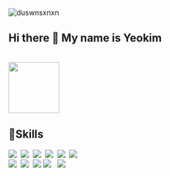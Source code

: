 

<!--
**duswnsxnxn/duswnsxnxn** is a ✨ _special_ ✨ repository because its `README.md` (this file) appears on your GitHub profile.

Here are some ideas to get you started:

- 🔭 I’m currently working on ...
- 🌱 I’m currently learning ...
- 👯 I’m looking to collaborate on ...
- 🤔 I’m looking for help with ...
- 💬 Ask me about ...
- 📫 How to reach me: ...
- 😄 Pronouns: ...
- ⚡ Fun fact: ...
-->
<img src="https://camo.githubusercontent.com/58e9878469495c375c8114d0fc23e784d4a105932d9245681bcf38be5386c7e2/68747470733a2f2f6b6f6d617265762e636f6d2f67687076632f3f757365726e616d653d63686f696465616b6f6f6b266c6162656c3d50726f66696c65253230766965777326636f6c6f723d306537356236267374796c653d666c6174" alt="duswnsxnxn" data-canonical-src="https://komarev.com/ghpvc/?username=duswnsxnxn&amp;label=Profile%20views&amp;color=0e75b6&amp;style=flat" style="max-width: 100%;"><br>
  <h2>Hi there 👋 My name is Yeokim</h2><br>
  <a href="https://abstracted-harmony-a37.notion.site/97cfc5bbbb404559b4ce28ce76dff120"><img src="https://img.shields.io/badge/BLOG-282828?style=flat-square&logo=Notion&logoColor=white" width="100"/></a><br>
  <h2>🌱Skills</h2>
<p dir="auto">
  <a target="_blank" rel="noopener noreferrer nofollow" href="https://camo.githubusercontent.com/ec3468c6b18be72f4e7db5b08086a404905cf98223817e701b7e485541b6978c/68747470733a2f2f696d672e736869656c64732e696f2f62616467652f4a6176612d3243323235353f7374796c653d666c61742d737175617265266c6f676f3d45636c69707365494445266c6f676f436f6c6f723d7768697465"><img src="https://camo.githubusercontent.com/ec3468c6b18be72f4e7db5b08086a404905cf98223817e701b7e485541b6978c/68747470733a2f2f696d672e736869656c64732e696f2f62616467652f4a6176612d3243323235353f7374796c653d666c61742d737175617265266c6f676f3d45636c69707365494445266c6f676f436f6c6f723d7768697465" data-canonical-src="https://img.shields.io/badge/Java-2C2255?style=flat-square&amp;logo=EclipseIDE&amp;logoColor=white" style="max-width: 100%;"></a>&nbsp; 
  <a target="_blank" rel="noopener noreferrer nofollow" href="https://camo.githubusercontent.com/5d8e1bef339621d90a10937da75bdf9971afa8e445c398336e6248491ba59d38/68747470733a2f2f696d672e736869656c64732e696f2f62616467652f537072696e67426f6f742d3644423333463f7374796c653d666c61742d737175617265266c6f676f3d537072696e67426f6f74266c6f676f436f6c6f723d7768697465"><img src="https://camo.githubusercontent.com/5d8e1bef339621d90a10937da75bdf9971afa8e445c398336e6248491ba59d38/68747470733a2f2f696d672e736869656c64732e696f2f62616467652f537072696e67426f6f742d3644423333463f7374796c653d666c61742d737175617265266c6f676f3d537072696e67426f6f74266c6f676f436f6c6f723d7768697465" data-canonical-src="https://img.shields.io/badge/SpringBoot-6DB33F?style=flat-square&amp;logo=SpringBoot&amp;logoColor=white" style="max-width: 100%;"></a>&nbsp; 
  <a target="_blank" rel="noopener noreferrer nofollow" href="https://camo.githubusercontent.com/0ee9e52fedba4047bb2270f2cc8a17da79768512f813152b96d57770a4ee05e8/68747470733a2f2f696d672e736869656c64732e696f2f62616467652f5048502d4646393930303f7374796c653d666c61742d737175617265266c6f676f3d706870266c6f676f436f6c6f723d7768697465"><img src="https://camo.githubusercontent.com/0ee9e52fedba4047bb2270f2cc8a17da79768512f813152b96d57770a4ee05e8/68747470733a2f2f696d672e736869656c64732e696f2f62616467652f5048502d4646393930303f7374796c653d666c61742d737175617265266c6f676f3d706870266c6f676f436f6c6f723d7768697465" data-canonical-src="https://img.shields.io/badge/PHP-FF9900?style=flat-square&amp;logo=php&amp;logoColor=white" style="max-width: 100%;"></a>&nbsp; 
  <a target="_blank" rel="noopener noreferrer nofollow" href="https://camo.githubusercontent.com/89b52efeb1444c107d4e810705983737057a6dbaf44dd97977abb35ffa92dda9/68747470733a2f2f696d672e736869656c64732e696f2f62616467652f432b2b2d3030353939433f7374796c653d666c61742d737175617265266c6f676f3d43253242253242266c6f676f436f6c6f723d7768697465"><img src="https://camo.githubusercontent.com/89b52efeb1444c107d4e810705983737057a6dbaf44dd97977abb35ffa92dda9/68747470733a2f2f696d672e736869656c64732e696f2f62616467652f432b2b2d3030353939433f7374796c653d666c61742d737175617265266c6f676f3d43253242253242266c6f676f436f6c6f723d7768697465" data-canonical-src="https://img.shields.io/badge/C++-00599C?style=flat-square&amp;logo=C%2B%2B&amp;logoColor=white" style="max-width: 100%;"></a>&nbsp; 
  <a target="_blank" rel="noopener noreferrer nofollow" href="https://camo.githubusercontent.com/c627263bfde5e853eef76b088f380460a4f2f2d909175eee6a77b42ca1a041c1/68747470733a2f2f696d672e736869656c64732e696f2f62616467652f432d4138423943433f7374796c653d666c61742d737175617265266c6f676f3d43266c6f676f436f6c6f723d7768697465"><img src="https://camo.githubusercontent.com/c627263bfde5e853eef76b088f380460a4f2f2d909175eee6a77b42ca1a041c1/68747470733a2f2f696d672e736869656c64732e696f2f62616467652f432d4138423943433f7374796c653d666c61742d737175617265266c6f676f3d43266c6f676f436f6c6f723d7768697465" data-canonical-src="https://img.shields.io/badge/C-A8B9CC?style=flat-square&amp;logo=C&amp;logoColor=white" style="max-width: 100%;"></a>&nbsp; 
  <a target="_blank" rel="noopener noreferrer nofollow" href="https://camo.githubusercontent.com/630133b06c1bfc669c88f3d017da655288a68b20b6cffcf65b18050044542a1a/68747470733a2f2f696d672e736869656c64732e696f2f62616467652f507974686f6e2d4536433341353f7374796c653d666c61742d737175617265266c6f676f3d507974686f6e266c6f676f436f6c6f723d7768697465"><img src="https://camo.githubusercontent.com/630133b06c1bfc669c88f3d017da655288a68b20b6cffcf65b18050044542a1a/68747470733a2f2f696d672e736869656c64732e696f2f62616467652f507974686f6e2d4536433341353f7374796c653d666c61742d737175617265266c6f676f3d507974686f6e266c6f676f436f6c6f723d7768697465" data-canonical-src="https://img.shields.io/badge/Python-E6C3A5?style=flat-square&amp;logo=Python&amp;logoColor=white" style="max-width: 100%;"></a>&nbsp;
  <br>                                                                                              
  <a target="_blank" rel="noopener noreferrer nofollow" href="https://camo.githubusercontent.com/a87f0375dc633fa93e8b8a30357a52f4f24e625b98443f40056cd834d7128123/68747470733a2f2f696d672e736869656c64732e696f2f62616467652f4d7973716c2d3030373339363f7374796c653d666c61742d737175617265266c6f676f3d4d7953716c266c6f676f436f6c6f723d7768697465"><img src="https://camo.githubusercontent.com/a87f0375dc633fa93e8b8a30357a52f4f24e625b98443f40056cd834d7128123/68747470733a2f2f696d672e736869656c64732e696f2f62616467652f4d7973716c2d3030373339363f7374796c653d666c61742d737175617265266c6f676f3d4d7953716c266c6f676f436f6c6f723d7768697465" data-canonical-src="https://img.shields.io/badge/Mysql-007396?style=flat-square&amp;logo=MySql&amp;logoColor=white" style="max-width: 100%;"></a>&nbsp;  
    <a target="_blank" rel="noopener noreferrer nofollow" href="https://camo.githubusercontent.com/4d9bbc395d585fc7963d0ee98c123ac0a5dde4e25249d4cebf2aa673b249f443/68747470733a2f2f696d672e736869656c64732e696f2f62616467652f496e74656c6c696a20494445412d3030303030303f7374796c653d666c61742d737175617265266c6f676f3d496e74656c6c696a2049444541266c6f676f436f6c6f723d7768697465"><img src="https://camo.githubusercontent.com/4d9bbc395d585fc7963d0ee98c123ac0a5dde4e25249d4cebf2aa673b249f443/68747470733a2f2f696d672e736869656c64732e696f2f62616467652f496e74656c6c696a20494445412d3030303030303f7374796c653d666c61742d737175617265266c6f676f3d496e74656c6c696a2049444541266c6f676f436f6c6f723d7768697465" data-canonical-src="https://img.shields.io/badge/Intellij IDEA-000000?style=flat-square&amp;logo=Intellij IDEA&amp;logoColor=white" style="max-width: 100%;"></a>&nbsp; 
  <a target="_blank" rel="noopener noreferrer nofollow" href="https://camo.githubusercontent.com/e8af466b563a104210d7916434a529690884c66db2812946e59f7919afe17fbc/68747470733a2f2f696d672e736869656c64732e696f2f62616467652f4d6172696144422d4643433632343f7374796c653d666c61742d737175617265266c6f676f3d6c696e7578266c6f676f436f6c6f723d626c61636b"><img src="https://camo.githubusercontent.com/e8af466b563a104210d7916434a529690884c66db2812946e59f7919afe17fbc/68747470733a2f2f696d672e736869656c64732e696f2f62616467652f4d6172696144422d4643433632343f7374796c653d666c61742d737175617265266c6f676f3d6c696e7578266c6f676f436f6c6f723d626c61636b" data-canonical-src="https://img.shields.io/badge/MariaDB-FCC624?style=flat-square&amp;logo=linux&amp;logoColor=black" style="max-width: 100%;"></a>
  <a target="_blank" rel="noopener noreferrer nofollow" href="https://camo.githubusercontent.com/40088d4f154cd58f3bbd1a8adc314ab5b990dbe9377580bde62b81b86f15703c/68747470733a2f2f696d672e736869656c64732e696f2f62616467652f58414d50502d4646413037413f7374796c653d666c61742d737175617265266c6f676f3d58414d5050266c6f676f436f6c6f723d7768697465"><img src="https://camo.githubusercontent.com/40088d4f154cd58f3bbd1a8adc314ab5b990dbe9377580bde62b81b86f15703c/68747470733a2f2f696d672e736869656c64732e696f2f62616467652f58414d50502d4646413037413f7374796c653d666c61742d737175617265266c6f676f3d58414d5050266c6f676f436f6c6f723d7768697465" data-canonical-src="https://img.shields.io/badge/XAMPP-FFA07A?style=flat-square&amp;logo=XAMPP&amp;logoColor=white" style="max-width: 100%;"></a>
&nbsp;&nbsp;<a target="_blank" rel="noopener noreferrer nofollow" href="https://camo.githubusercontent.com/b3ad6ddd6c77d8cbf000a72355f3020a40e235b94182e6655ebc2df3b977d846/68747470733a2f2f696d672e736869656c64732e696f2f62616467652f4769744875622d677261793f7374796c653d666c6174266c6f676f3d476974487562266c6f676f436f6c6f723d626c61636b"><img src="https://camo.githubusercontent.com/b3ad6ddd6c77d8cbf000a72355f3020a40e235b94182e6655ebc2df3b977d846/68747470733a2f2f696d672e736869656c64732e696f2f62616467652f4769744875622d677261793f7374796c653d666c6174266c6f676f3d476974487562266c6f676f436f6c6f723d626c61636b" data-canonical-src="https://img.shields.io/badge/GitHub-gray?style=flat&amp;logo=GitHub&amp;logoColor=black" style="max-width: 100%;"></a>&nbsp;&nbsp;
</p>
  

